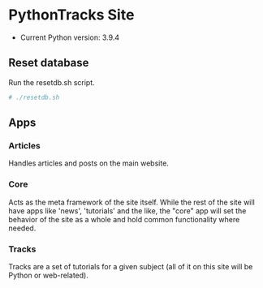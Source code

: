 # PythonTracks Site

* Current Python version: 3.9.4

## Reset database

Run the resetdb.sh script.

```bash
# ./resetdb.sh
```

## Apps

### Articles

Handles articles and posts on the main website.

### Core 

Acts as the meta framework of the site itself. While the rest of the site will have apps like 'news', 'tutorials' and the like, the "core" app will set the behavior of the site as a whole and hold common functionality where needed.

### Tracks

Tracks are a set of tutorials for a given subject (all of it on this site will be Python or web-related).
